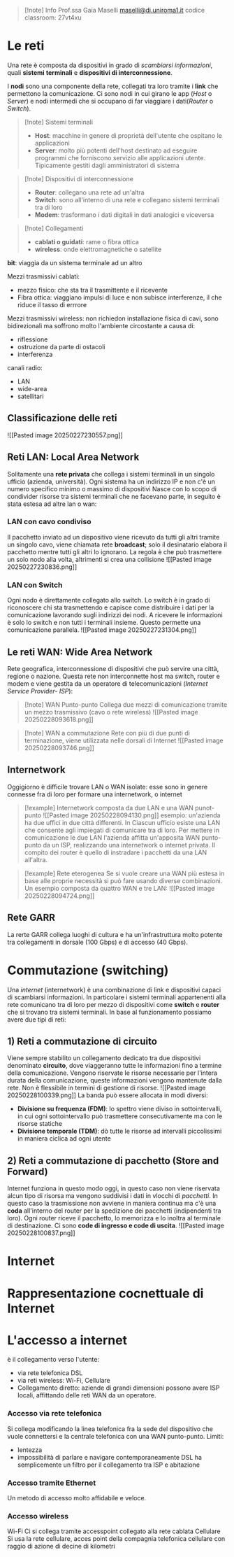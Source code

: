 >[!note] Info
>Prof.ssa Gaia Maselli
>maselli@di.uniroma1.it
>codice classroom: 27vt4xu
# Le reti
Una rete è composta da dispositivi in grado di *scambiarsi informazioni*, quali **sistemi** **terminali** e **dispositivi di interconnessione**. 

I **nodi** sono una componente della rete, collegati tra loro tramite i **link** che permettono la comunicazione. Ci sono nodi in cui girano le app (*Host* o *Server*) e nodi intermedi  che si occupano di far viaggiare i dati(*Router* o *Switch*).

>[!note] Sistemi terminali
>- **Host**: macchine in genere di proprietà dell'utente che ospitano le applicazioni
>- **Server**: molto più potenti dell'host destinato ad eseguire programmi che forniscono servizio alle applicazioni utente. Tipicamente gestiti dagli amministratori di sistema

>[!note] Dispositivi di interconnessione
>- **Router**: collegano una rete ad un'altra
> - **Switch**: sono all'interno di una rete e collegano sistemi terminali tra di loro
>- **Modem**: trasformano i dati digitali in dati analogici e viceversa

>[!note] Collegamenti
>- **cablati o guidati**: rame o fibra ottica
>- **wireless**: onde elettromagnetiche o satellite

**bit**: viaggia da un sistema terminale ad un altro

Mezzi trasmissivi cablati:
- mezzo fisico: che sta tra il trasmittente e il ricevente
- Fibra ottica: viaggiano impulsi di luce e non subisce interferenze, il che riduce il tasso di errrore

Mezzi trasmissivi wireless:
non richiedon installazione fisica di cavi, sono bidirezionali ma soffrono molto l'ambiente circostante a causa di:
- riflessione
- ostruzione da parte di ostacoli
- interferenza

canali radio:
- LAN
- wide-area
- satellitari

## Classificazione delle reti
![[Pasted image 20250227230557.png]]

## Reti LAN: Local Area Network
Solitamente una **rete privata** che collega i sistemi terminali in un singolo ufficio (azienda, università). Ogni sistema ha un indirizzo IP e non c'è un numero specifico minimo o massimo di dispositivi
Nasce con lo scopo di condivider risorse tra sistemi terminali che ne facevano parte, in seguito è stata estesa ad altre lan o wan:

### LAN con cavo condiviso
Il pacchetto inviato ad un dispositivo viene ricevuto da tutti gli altri tramite un singolo cavo, viene chiamata rete **broadcast**; solo il desinatario elabora il pacchetto mentre tutti gli altri lo ignorano. La regola è che può trasmettere un solo nodo alla volta, altrimenti si crea una collisione
![[Pasted image 20250227230836.png]]

### LAN con Switch
Ogni nodo è direttamente collegato allo switch. Lo switch è in grado di riconoscere chi sta trasmettendo e capisce come distribuire i dati per la comunicazione lavorando sugli indirizzi dei nodi. A ricevere le informazioni è solo lo switch e non tutti i terminali insieme. Questo permette una comunicazione parallela.
![[Pasted image 20250227231304.png]]

## Le reti WAN: Wide Area Network
Rete geografica, interconnessione di dispositivi che può servire una città, regione o nazione. Questa rete non interconnette host ma switch, router e modem e viene gestita da un operatore di telecomunicazioni (*Internet Service Provider- ISP*):
 >[!note]  WAN Punto-punto
> Collega due mezzi di comunicazione tramite un mezzo trasmissivo (cavo o rete wireless)
> ![[Pasted image 20250228093618.png]]

>[!note] WAN a commutazione
>Rete con più di due punti di terminazione, viene utilizzata nelle dorsali di Internet
>![[Pasted image 20250228093746.png]]
## Internetwork 
Oggigiorno è difficile trovare LAN o WAN isolate: esse sono in genere connesse fra di loro per formare una internetwork, o internet
>[!example] Internetwork composta da due LAN e una WAN punot-punto
>![[Pasted image 20250228094130.png]]
>esempio: un'azienda ha due uffici in due città differenti. In Ciascun ufficio esiste una LAN che consente agli impiegati di comunicare tra di loro. Per mettere in comunicazione le due LAN l'azienda affitta un'apposita WAN punto-punto da un ISP, realizzando una internetwork o internet privata. Il compito dei router è quello di instradare i pacchetti da una LAN all'altra.

>[!example] Rete eterogenea
>Se si vuole creare una WAN più estesa in base alle proprie necessità si può fare usando diverse combinazioni. Un esempio composta da quattro WAN e tre LAN:
>![[Pasted image 20250228094724.png]]
## Rete GARR 
La rerte GARR collega luoghi di cultura e ha un'infrastruttura molto potente tra collegamenti in dorsale (100 Gbps) e di accesso (40 Gbps). 
# Commutazione (switching)
Una *internet* (internetwork) è una combinazione di link e dispositivi capaci di scambiarsi informazioni. In particolare i sistemi terminali appartenenti alla rete comunicano tra di loro per mezzo di dispositivi come **switch** e **router** che si trovano tra sistemi terminali.
In base al funzionamento possiamo avere due tipi di reti:
## 1) Reti a commutazione di circuito
Viene sempre stabilito un collegamento dedicato tra due dispositivi denominato **circuito**, dove viaggeranno tutte le informazioni fino a termine della comunicazione. Vengono riservate le risorse necessarie per l'intera durata della comunicazione, queste informazioni vengono mantenute dalla rete. Non è flessibile in termini di gestione di risorse.
![[Pasted image 20250228100339.png]]
La banda può essere allocata in modi diversi:
- **Divisione su frequenza (FDM)**: lo spettro viene diviso in sottointervalli, in cui ogni sottointervallo può trasmettere consecutivamente ma con le risorse statiche
- **Divisione temporale (TDM)**: dò tutte le risorse ad intervalli piccolissimi in maniera ciclica ad ogni utente

## 2) Reti a commutazione di pacchetto (Store and Forward)
Internet funziona in questo modo oggi, in questo caso non viene riservata alcun tipo di risorsa ma vengono suddivisi i dati in vlocchi di *pacchetti*.
In questo caso la trasmissione non avviene in maniera continua ma c'è una **coda** all'interno del router per la spedizione dei pacchetti (indipendenti tra loro). Ogni router riceve il pacchetto, lo memorizza e lo inoltra al terminale di destinazione. 
Ci sono **code di ingresso e code di uscita**.
![[Pasted image 20250228100837.png]]

# Internet

# Rappresentazione cocnettuale di Internet

# L'accesso a internet
è il collegamento verso l'utente:
- via rete telefonica DSL
- via reti wireless: Wi-Fi, Cellulare
- Collegamento diretto: aziende di grandi dimensioni possono avere ISP locali, affittando delle reti WAN da un operatore.

### Accesso via rete telefonica
Si collega modificando la linea telefonica fra la sede del dispositivo che vuole connettersi e la centrale telefonica con una WAN punto-punto.
Limiti:
- lentezza
- impossibilità di parlare e navigare contemporaneamente
DSL ha semplicemente un filtro per il collegamento tra ISP e abitazione

### Accesso tramite Ethernet
Un metodo di accesso molto affidabile e veloce.
### Accesso wireless
Wi-Fi
 Ci si collega tramite accesspoint collegato alla rete cablata
 Cellulare
 Si usa la rete cellulare, acces point della compagnia telefonica cellulare con raggio di azione di decine di kilometri

